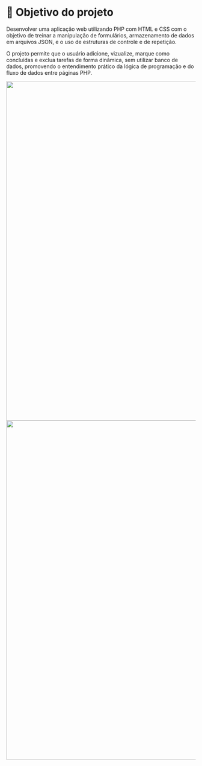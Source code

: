 # 🎯 Objetivo do projeto

Desenvolver uma aplicação web utilizando PHP com HTML e CSS com o objetivo de treinar a manipulação de formulários, armazenamento de dados em arquivos JSON, e o uso de estruturas de controle e de repetição.

O projeto permite que o usuário adicione, vizualize, marque como concluídas e exclua tarefas de forma dinâmica, sem utilizar banco de dados, promovendo o entendimento prático da lógica de programação e do fluxo de dados entre páginas PHP.

<div align="center">
<img src="https://github.com/user-attachments/assets/62bf8332-91f0-40f2-a716-8bd184cfd8e1" width="900px" />
</div>
<div align="center">
<img src="https://github.com/user-attachments/assets/40945bbc-4728-4c47-b104-1e3a21e538f1" width="900px" />
</div>
